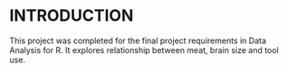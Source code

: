 # INTRODUCTION
This project was completed for the final project requirements in Data Analysis for R. It explores relationship between meat, brain size and tool use. 
